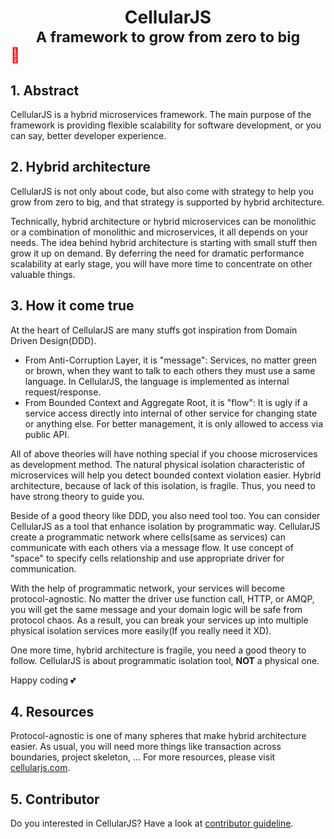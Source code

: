 # <div align="center">CellularJS</div><div align="center"><sub>A framework to grow from zero to big</sub></div><sub style="color: red">🐘</sub>

## 1. Abstract
CellularJS is a hybrid microservices framework. The main purpose of the framework is providing flexible scalability for software development, or you can say, better developer experience.

## 2. Hybrid architecture
CellularJS is not only about code, but also come with strategy to help you grow from zero to big, and that strategy is supported by hybrid architecture.

Technically, hybrid architecture or hybrid microservices can be monolithic or a combination of monolithic and microservices, it all depends on your needs. The idea behind hybrid architecture is starting with small stuff then grow it up on demand. By deferring the need for dramatic performance scalability at early stage, you will have more time to concentrate on other valuable things.

## 3. How it come true
At the heart of CellularJS are many stuffs got inspiration from Domain Driven Design(DDD).
- From Anti-Corruption Layer, it is "message": Services, no matter green or brown, when they want to talk to each others they must use a same language. In CellularJS, the language is implemented as internal request/response.
- From Bounded Context and Aggregate Root, it is "flow": It is ugly if a service access directly into internal of other service for changing state or anything else. For better management, it is only allowed to access via public API.

All of above theories will have nothing special if you choose microservices as development method. The natural physical isolation characteristic of microservices will help you detect bounded context violation easier. Hybrid architecture, because of lack of this isolation, is fragile. Thus, you need to have strong theory to guide you.

Beside of a good theory like DDD, you also need tool too. You can consider CellularJS as a tool that enhance isolation by programmatic way. CellularJS create a programmatic network where cells(same as services) can communicate with each others via a message flow. It use concept of "space" to specify cells relationship and use appropriate driver for communication.

With the help of programmatic network, your services will become protocol-agnostic. No matter the driver use function call, HTTP, or AMQP, you will get the same message and your domain logic will be safe from protocol chaos. As a result, you can break your services up into multiple physical isolation services more easily(If you really need it XD).

One more time, hybrid architecture is fragile, you need a good theory to follow. CellularJS is about programmatic isolation tool, **NOT** a physical one.

Happy coding 💕

## 4. Resources
Protocol-agnostic is one of many spheres that make hybrid architecture easier. As usual, you will need more things like transaction across boundaries, project skeleton, ... For more resources, please visit [cellularjs.com](#).

## 5. Contributor
Do you interested in CellularJS? Have a look at [contributor guideline](#).